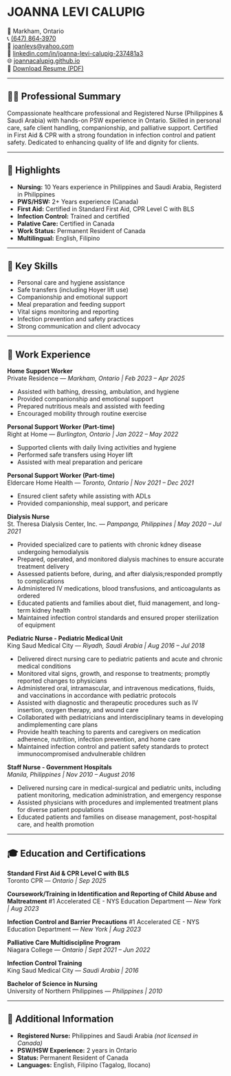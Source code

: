 # JOANNA LEVI CALUPIG

📍 Markham, Ontario  
📞 [(647) 864‑3970](tel:+16478643970)  
📧 [joanlevs@yahoo.com](mailto:joanlevs@yahoo.com)  
🔗 [linkedin.com/in/joanna-levi-calupig-237481a3](https://www.linkedin.com/in/joanna-levi-calupig-237481a3/)  
🌐 [joannacalupig.github.io](https://joannacalupig.github.io/)  
📄 [Download Resume (PDF)](JoannaLeviCalupig-Resume.pdf)

---

## 👩‍⚕️ Professional Summary

Compassionate healthcare professional and Registered Nurse (Philippines & Saudi Arabia) with hands-on PSW experience in Ontario. Skilled in personal care, safe client handling, companionship, and palliative support. Certified in First Aid & CPR with a strong foundation in infection control and patient safety. Dedicated to enhancing quality of life and dignity for clients.

---

## 🌟 Highlights

- **Nursing:** 10 Years experience in Philippines and Saudi Arabia, Registerd in Philippines  
- **PWS/HSW:** 2+ Years experience (Canada)
- **First Aid:** Certified in Standard First Aid, CPR Level C with BLS
- **Infection Control:** Trained and certified
- **Palative Care:** Certified in Canada
- **Work Status:** Permanent Resident of Canada  
- **Multilingual:** English, Filipino

---

## 🧰 Key Skills

- Personal care and hygiene assistance  
- Safe transfers (including Hoyer lift use)  
- Companionship and emotional support  
- Meal preparation and feeding support  
- Vital signs monitoring and reporting  
- Infection prevention and safety practices  
- Strong communication and client advocacy

---

## 💼 Work Experience

**Home Support Worker**  
Private Residence — *Markham, Ontario | Feb 2023 – Apr 2025*  
- Assisted with bathing, dressing, ambulation, and hygiene  
- Provided companionship and emotional support  
- Prepared nutritious meals and assisted with feeding  
- Encouraged mobility through routine exercise

**Personal Support Worker (Part-time)**  
Right at Home — *Burlington, Ontario | Jan 2022 – May 2022*  
- Supported clients with daily living activities and hygiene  
- Performed safe transfers using Hoyer lift  
- Assisted with meal preparation and pericare

**Personal Support Worker (Part-time)**  
Eldercare Home Health — *Toronto, Ontario | Nov 2021 – Dec 2021*  
- Ensured client safety while assisting with ADLs  
- Provided companionship, meal support, and pericare

**Dialysis Nurse**  
St. Theresa Dialysis Center, Inc. — *Pampanga, Philippines | May 2020 – Jul 2021*  
- Provided specialized care to patients with chronic kdney disease undergoing hemodialysis
- Prepared, operated, and monitored dialysis machines to ensure accurate treatment delivery
- Assessed patients before, during, and after dialysis;responded promptly to complications
- Administered IV medications, blood transfusions, and anticoagulants as ordered
- Educated patients and families about diet, fluid management, and long-term kidney health
- Maintained infection control standards and ensured proper sterilization of equipment

**Pediatric Nurse - Pediatric Medical Unit**  
King Saud Medical City — *Riyadh, Saudi Arabia | Aug 2016 – Jul 2018*  
- Delivered direct nursing care to pediatric patients and acute and chronic medical conditions
- Monitored vital signs, growth, and response to treatments; promptly reported changes to physicians
- Administered oral, intramascular, and intravenous medications, fluids, and vaccinations in accordance with pediatric protocols
- Assisted with diagnostic and therapeutic procedures such as IV insertion, oxygen therapy, and wound care
- Collaborated with pediatricians and interdisciplinary teams in developing andimplementing care plans
- Provide health teaching to parents and caregivers on medication adherence, nutrition, infection prevention, and home care
- Maintained infection control and patient safety standards to protect immunocompromised andvulnerable children

**Staff Nurse - Government Hospitals**  
*Manila, Philippines | Nov 2010 – August 2016*  
- Delivered nursing care in medical-surgical and pediatric units, including patient monitoring, medication administration, and emergency response
- Assisted physicians with procedures and implemented treatment plans for diverse patient populations
- Educated patients and families on disease management, post-hospital care, and health promotion


---

## 🎓 Education and Certifications

**Standard First Aid & CPR Level C with BLS**  
Toronto CPR — *Ontario | Sep 2025*

**Coursework/Training in Identification and Reporting of Child Abuse and Maltreatment**
#1 Accelerated CE - NYS Education Department — *New York | Aug 2023*

**Infection Control and Barrier Precautions**
#1 Accelerated CE - NYS Education Department — *New York | Aug 2023*

**Palliative Care Multidiscipline Program**  
Niagara College — *Ontario | Sept 2021 – Jun 2022*

**Infection Control Training**  
King Saud Medical City — *Saudi Arabia | 2016*

**Bachelor of Science in Nursing**  
University of Northern Philippines — *Philippines | 2010*

---

## 📌 Additional Information

- **Registered Nurse:** Philippines and Saudi Arabia *(not licensed in Canada)*  
- **PSW/HSW Experience:** 2 years in Ontario  
- **Status:** Permanent Resident of Canada  
- **Languages:** English, Filipino (Tagalog, Ilocano)
